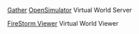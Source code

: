 
[Gather](https://gather.town/)
[OpenSimulator](http://opensimulator.org/)
Virtual World Server

[FireStorm Viewer](https://www.firestormviewer.org/)
Virtual World Viewer
